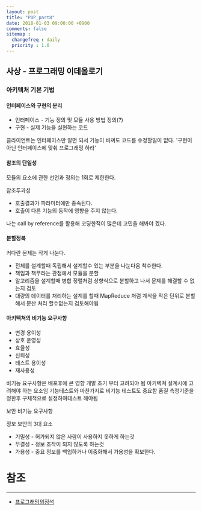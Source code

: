 ```yaml
---
layout: post
title: "POP_part8"
date: 2018-01-03 09:00:00 +0900
comments: false
sitemap :
  changefreq : daily
  priority : 1.0
---
```


## 사상 - 프로그래밍 이데올로기

### 아키텍처 기본 기법

#### 인터페이스와 구현의 분리

* 인터페이스 - 기능 정의 및 모듈 사용 방법 정의(?)
* 구현 - 실제 기능을 실현하는 코드

클라이언트는 인터페이스만 알면 되서 기능이 바껴도 코드를 수정할일이 없다.
'구현이 아닌 인터페이스에 맞춰 프로그래밍 하라'

#### 참조의 단일성

모듈의 요소에 관한 선언과 정의는 1회로 제한한다.

참조투과성

* 호출결과가 파라미터에만 종속된다.
* 호출이 다른 기능의 동작에 영향을 주지 않는다.

나는 call by reference를 활용해 코딩한적이 많은데 고민을 해봐야 겠다.

#### 분할정복

커다란 문제는 작게 나눈다.
* 전체를 설계할때 독립해서 설계할수 있는 부분을 나눈다음 착수한다.
* 책임과 책무라는 관점에서 모듈을 분할
* 알고리즘을 설계할때 병합 정렬처럼 상향식으로 분할하고 나서 문제를 해결할 수 없는지 검토
* 대량의 데이터를 처리하는 설계를 할때 MapReduce 처럼 계삭을 작은 단위로 분할 해서 분산 처리 할수없는지 검토해야됨

#### 아키텍쳐의 비기능 요구사항

* 변경 용이성
* 상호 운영성
* 효율성
* 신뢰성
* 테스트 용이성
* 재사용성

비기능 요구사항은 배포후에 큰 영향 개발 초기 부터 고려되야 됨
아키텍쳐 설계시에 고려해야 하는 요소임
기능테스트와 마찬가지로 비기능 테스트도 중요함 품질 측정기준을 정한후 구체적으로 설정하여테스트 해야됨

보안 비기능 요구사항

정보 보안의 3대 요소
* 기밀성 - 허가되지 않은 사람이 사용하지 못하게 하는것
* 무결성 - 정보 조작이 되지 않도록 하는것
* 가용성 - 중요 정보를 백업하거나 이중화해서 가용성을 확보한다.



# 참조 
-----
* [프로그래밍의정석](http://www.yes24.com/24/Goods/55254076?Acode=101)
